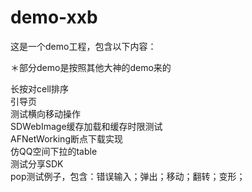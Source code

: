 # demo-xxb
这是一个demo工程，包含以下内容：<br>

＊部分demo是按照其他大神的demo来的<br>

长按对cell排序<br>
引导页<br>
测试横向移动操作<br>
SDWebImage缓存加载和缓存时限测试<br>
AFNetWorking断点下载实现<br>
仿QQ空间下拉的table<br>
测试分享SDK<br>
pop测试例子，包含：错误输入；弹出；移动；翻转；变形；<br>

